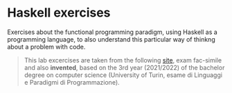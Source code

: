 # Haskell exercises
Exercises about the functional programming paradigm, using Haskell as a programming language, 
to also understand this particular way of thinkng about a problem with code.

> This lab excercises are taken from the following [site](https://boystrange.github.io/LPP/), 
exam fac-simile and also **invented**, based on the 3rd year (2021/2022) of the bachelor degree on computer 
science (University of Turin, esame di Linguaggi e Paradigmi di Programmazione).




